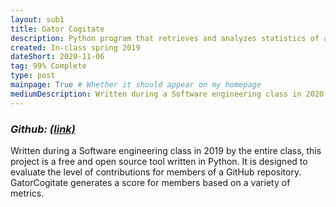 ```yaml
---
layout: sub1
title: Gator Cogitate
description: Python program that retrieves and analyzes statistics of a GitHub Repository.
created: In-class spring 2019
dateShort: 2020-11-06
tag: 99% Complete
type: post
mainpage: True # Whether it should appear on my homepage
mediumDescription: Written during a Software engineering class in 2020 by the entire class, this project is a free and open source tool written in Python. It is designed to evaluate the level of contributions for members of a GitHub repository. GatorCogitate generates a score for members based on a variety of metrics.
---
```

### *Github: [(link)](https://github.com/GatorCogitate/cogitate_tool)*
Written during a Software engineering class in 2019 by the entire class, this project is a free and open source tool written in Python. It is designed to evaluate the level of contributions for members of a GitHub repository. GatorCogitate generates a score for members based on a variety of metrics.
